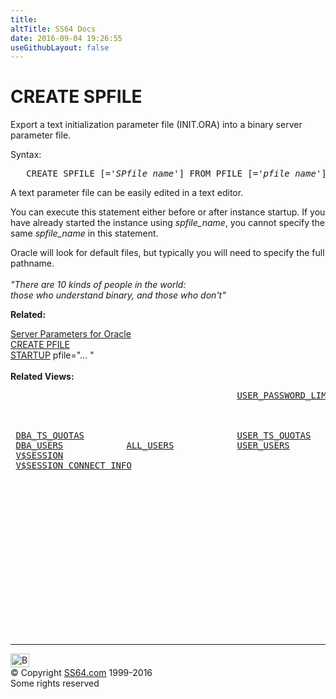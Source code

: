 ```yaml
---
title:
altTitle: SS64 Docs
date: 2016-09-04 19:26:55
useGithubLayout: false
---
```

<!-- #BeginLibraryItem "/Library/head_ora.lbi" --><!-- #EndLibraryItem --><h1>CREATE SPFILE</h1> 
<p>Export a text initialization parameter file (INIT.ORA) into a binary server parameter file.</p>
<p>  Syntax:</p>
<pre>   CREATE SPFILE [='<i>SPfile_name</i>'] FROM PFILE [='<i>pfile_name</i>'];</pre>
<p>A text parameter file can be easily edited in a text editor.</p>
<p>You can execute this statement either before or after instance startup. If you have already started the instance using <i>spfile_name</i>, you cannot specify the same <i>spfile_name </i>in this statement. </p>
<p> Oracle will look for default files, but typically you will need to specify the full pathname.<br>
  <span class="quote"><br>
  <i> "There are 10 kinds of people in the world: <br>
  those who
understand binary, and those who don't"</i></span></p>
<p><b>Related:</b></p>
<p><a href="syntax-initora.html">Server Parameters for Oracle</a>
<br>
<a href="pfile.html">CREATE PFILE</a><a href="user_c.html"><br>
</a>
<a href="startup.html">STARTUP</a> pfile="… "<br>
  <br>
  <b>Related Views:</b>
</p><pre>                                           <a href="../orad/USER_PASSWORD_LIMITS.html">USER_PASSWORD_LIMITS</a>  
                                                                <a href="../orad/SESSION_ROLES.html">SESSION_ROLES</a>
                                                                <a href="../orad/SESSION_PRIVS.html">SESSION_PRIVS</a>
                                                                <a href="../orad/SESSION_CONTEXT.html">SESSION_CONTEXT</a>
 <a href="../orad/DBA_TS_QUOTAS.html">DBA_TS_QUOTAS</a>                             <a href="../orad/USER_TS_QUOTAS.html">USER_TS_QUOTAS</a>
 <a href="../orad/DBA_USERS.html">DBA_USERS</a>            <a href="../orad/ALL_USERS.html">ALL_USERS</a>            <a href="../orad/USER_USERS.html">USER_USERS</a>
 <a href="../orav/V$SESSION.html">V$SESSION</a>
 <a href="../orav/V$SESSION_CONNECT_INFO.html">V$SESSION_CONNECT_INFO</a></pre><!-- #BeginLibraryItem "/Library/foot_ora.lbi" --><p>
<!-- oracle-footer -->
<ins class="adsbygoogle" style="display:inline-block;width:300px;height:250px" data-ad-client="ca-pub-6140977852749469" data-ad-slot="4275490898"></ins>
<script>
(adsbygoogle = window.adsbygoogle || []).push({});
</script></p>
<hr>
<div id="bl" class="footer"><a href="spfile.html#"><img src="../images/top.png" width="30" height="22" alt="Back to the Top"></a></div>
<div id="br" class="footer, tagline">© Copyright <a href="http://ss64.com/">SS64.com</a> 1999-2016<br>
Some rights reserved</div><!-- #EndLibraryItem -->

